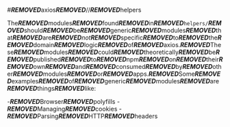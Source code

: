 #***REMOVED***axios***REMOVED***//***REMOVED***helpers

The***REMOVED***modules***REMOVED***found***REMOVED***in***REMOVED***`helpers/`***REMOVED***should***REMOVED***be***REMOVED***generic***REMOVED***modules***REMOVED***that***REMOVED***are***REMOVED***_not_***REMOVED***specific***REMOVED***to***REMOVED***the***REMOVED***domain***REMOVED***logic***REMOVED***of***REMOVED***axios.***REMOVED***These***REMOVED***modules***REMOVED***could***REMOVED***theoretically***REMOVED***be***REMOVED***published***REMOVED***to***REMOVED***npm***REMOVED***on***REMOVED***their***REMOVED***own***REMOVED***and***REMOVED***consumed***REMOVED***by***REMOVED***other***REMOVED***modules***REMOVED***or***REMOVED***apps.***REMOVED***Some***REMOVED***examples***REMOVED***of***REMOVED***generic***REMOVED***modules***REMOVED***are***REMOVED***things***REMOVED***like:

-***REMOVED***Browser***REMOVED***polyfills
-***REMOVED***Managing***REMOVED***cookies
-***REMOVED***Parsing***REMOVED***HTTP***REMOVED***headers

